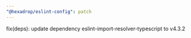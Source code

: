 ```yaml
---
"@hexadrop/eslint-config": patch
---
```


fix(deps): update dependency eslint-import-resolver-typescript to v4.3.2
